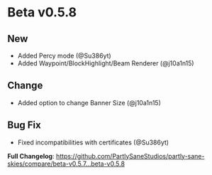 # Beta v0.5.8

## New
* Added Percy mode (@Su386yt)
* Added Waypoint/BlockHighlight/Beam Renderer (@j10a1n15)

## Change
* Added option to change Banner Size (@j10a1n15)

## Bug Fix
* Fixed incompatibilities with certificates (@Su386yt)


**Full Changelog**: https://github.com/PartlySaneStudios/partly-sane-skies/compare/beta-v0.5.7...beta-v0.5.8
